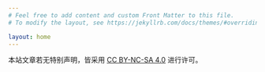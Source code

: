 ```yaml
---
# Feel free to add content and custom Front Matter to this file.
# To modify the layout, see https://jekyllrb.com/docs/themes/#overriding-theme-defaults

layout: home
---
```

本站文章若无特别声明，皆采用 <a rel="license" href="http://creativecommons.org/licenses/by-nc-sa/4.0/">CC BY-NC-SA 4.0</a> 进行许可。